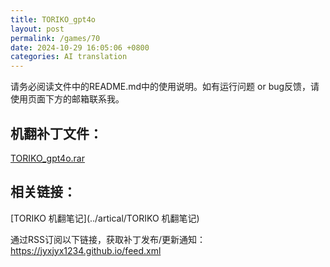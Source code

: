 ```yaml
---
title: TORIKO_gpt4o
layout: post
permalink: /games/70
date: 2024-10-29 16:05:06 +0800
categories: AI translation
---
```



请务必阅读文件中的README.md中的使用说明。如有运行问题 or bug反馈，请使用页面下方的邮箱联系我。

## 机翻补丁文件：

[TORIKO_gpt4o.rar](../resources/TORIKO_gpt4o.rar)

 

## 相关链接：

[TORIKO 机翻笔记](../artical/TORIKO 机翻笔记)

 

通过RSS订阅以下链接，获取补丁发布/更新通知：https://jyxjyx1234.github.io/feed.xml

